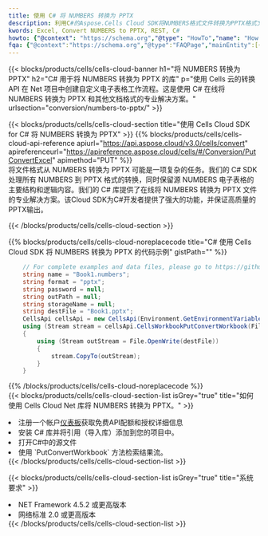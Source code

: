 ```yaml
---
title: 使用 C# 将 NUMBERS 转换为 PPTX
description: 利用C#的Aspose.Cells Cloud SDK将NUMBERS格式文件转换为PPTX格式文件。
kwords: Excel, Convert NUMBERS to PPTX, REST, C#
howto: {"@context": "https://schema.org","@type": "HowTo","name": "How to convert NUMBERS to PPTX using the Cells Cloud Net library.","description": "How to convert NUMBERS to PPTX using the Cells Cloud Net library.","image": {"@type": "ImageObject"},"url": "/net/conversion/numbers-to-pptx/","step": [{ "@type": "HowToStep","name": "How to convert NUMBERS to PPTX using the Cells Cloud Net library. step 1", "image": {"@type": "ImageObject",},"url": "/net/conversion/numbers-to-pptx/","text": "Register an account at <a href='https://dashboard.aspose.cloud/'>Dashboard</a> to get free API quota & authorization details",},{ "@type": "HowToStep","name": "How to convert NUMBERS to PPTX using the Cells Cloud Net library. step 1", "image": {"@type": "ImageObject",},"url": "/net/conversion/numbers-to-pptx/","text": "Install C# library and add the reference (import the library) to your project.",},{ "@type": "HowToStep","name": "How to convert NUMBERS to PPTX using the Cells Cloud Net library. step 1", "image": {"@type": "ImageObject",},"url": "/net/conversion/numbers-to-pptx/","text": "Open the source file in C#",},{ "@type": "HowToStep","name": "How to convert NUMBERS to PPTX using the Cells Cloud Net library. step 1", "image": {"@type": "ImageObject",},"url": "/net/conversion/numbers-to-pptx/","text": "Use the `PutConvertWorkbook` method to retrieve the resulting stream.",}, ],"supply": {"@type": "HowToSupply","name": "document"},"tool": [{"@type": "HowToTool","name": "Visual Studio, Visual Studio Code, Rider "},{"@type": "HowToTool","name": "Aspose Cells"}],"totalTime": "PT6M"}
fqa: {"@context":"https://schema.org","@type":"FAQPage","mainEntity":[{"@type":"Question","name":"Why convert file formats in C# using REST API?","acceptedAnswer":{"@type":"Answer","text":"Documents are encoded in many ways, and some files may be incompatible with the software you use. To open and read such files, just convert them to appropriate file formats.<br/><ol><li>Install .NET SDK and add the reference (import the library) to your project.</li><li>Open the source file in C# using REST API.</li><li>Call the PutConvertWorkbookRequest() method, passing an output filename with required extension.</li><li>Get the result of conversion as a separate file.</li></ol>"}},{"@type":"Question","name":"What file formats can I convert with your C# library?","acceptedAnswer":{"@type":"Answer","text":"We support a variety of file formats for conversion using .NET library, including XLSX, Excel, xls , PDF, CSV, HTML, Markdown, XML, PNG, JPG, TIFF, Json, TXT and many more."}},{"@type":"Question","name":"What is the maximum allowed file size for conversion using this .NET library?","acceptedAnswer":{"@type":"Answer","text":"There are no file size limits for format conversions using .NET library."}}]}
---
```

{{< blocks/products/cells/cells-cloud-banner h1="将 NUMBERS 转换为 PPTX" h2="C# 用于将 NUMBERS 转换为 PPTX 的库" p="使用 Cells 云的转换 API 在 Net 项目中创建自定义电子表格工作流程。这是使用 C# 在线将 NUMBERS 转换为 PPTX 和其他文档格式的专业解决方案。" urlsection="conversion/numbers-to-pptx/" >}}

{{< blocks/products/cells/cells-cloud-section title="使用 Cells Cloud SDK for C# 将 NUMBERS 转换为 PPTX" >}}
{{% blocks/products/cells/cells-cloud-api-reference apiurl="https://api.aspose.cloud/v3.0/cells/convert" apireferenceurl="https://apireference.aspose.cloud/cells/#/Conversion/PutConvertExcel" apimethod="PUT" %}}
<br/>
将文件格式从 NUMBERS 转换为 PPTX 可能是一项复杂的任务。我们的 C# SDK 处理所有 NUMBERS 到 PPTX 格式的转换，同时保留源 NUMBERS 电子表格的主要结构和逻辑内容。我们的 C# 库提供了在线将 NUMBERS 转换为 PPTX 文件的专业解决方案。该Cloud SDK为C#开发者提供了强大的功能，并保证高质量的PPTX输出。

{{< /blocks/products/cells/cells-cloud-section >}}

{{% blocks/products/cells/cells-cloud-noreplacecode title="C# 使用 Cells Cloud SDK 将 NUMBERS 转换为 PPTX 的代码示例" gistPath="" %}}
 
```cs
    // For complete examples and data files, please go to https://github.com/aspose-cells-cloud/aspose-cells-cloud-dotnet/
    string name = "Book1.numbers";
    string format = "pptx";
    string password = null;
    string outPath = null;
    string storageName = null;
    string destFile = "Book1.pptx";
    CellsApi cellsApi = new CellsApi(Environment.GetEnvironmentVariable("ProductClientId"), Environment.GetEnvironmentVariable("ProductClientSecret"));
    using (Stream stream = cellsApi.CellsWorkbookPutConvertWorkbook(File.OpenRead(name), format, password, outPath, storageName))
    {
        using (Stream outStream = File.OpenWrite(destFile))
        {
            stream.CopyTo(outStream);
        }
    }
```
 
{{% /blocks/products/cells/cells-cloud-noreplacecode %}}
<br/>
{{< blocks/products/cells/cells-cloud-section-list isGrey="true" title="如何使用 Cells Cloud Net 库将 NUMBERS 转换为 PPTX。" >}}
<li>注册一个帐户<a href="https://dashboard.aspose.cloud/">仪表板</a>获取免费API配额和授权详细信息</li>
<li>安装 C# 库并将引用（导入库）添加到您的项目中。</li>
<li>打开C#中的源文件</li>
<li>使用 `PutConvertWorkbook` 方法检索结果流。</li>
{{< /blocks/products/cells/cells-cloud-section-list >}}

{{< blocks/products/cells/cells-cloud-section-list isGrey="true" title="系统要求" >}}
<li>NET Framework 4.5.2 或更高版本</li>
<li>网络标准 2.0 或更高版本</li>
{{< /blocks/products/cells/cells-cloud-section-list >}}
